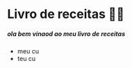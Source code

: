 # Livro de receitas :man_cook:

##### ola bem vinaod ao meu livro de receitas

- meu cu
- teu cu



